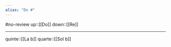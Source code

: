 ```yaml
---
alias: "Do #"
---
```

#no-review 
up::[[Do]]
down::[[Re]]

----

quinte::[[La b]]
quarte::[[Sol b]]
